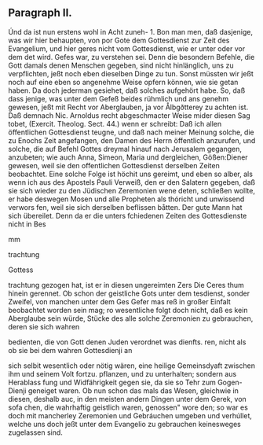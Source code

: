 
<!-- Seite 481 -->
Paragraph  II.
--------------


Únd da ist nun erstens wohl in Acht zuneh- 1. Bon man men, daß dasjenige, was wir hier behaupten, von por Gote dem Gottesdienst zur Zeit des Evangelium, und hier geres nicht vom Gottesdienst, wie er unter oder vor dem det wird. Gefes war, zu verstehen sei. Denn die besondern Befehle, die Gott damals denen Menschen gegeben, sind nicht hinlänglich, uns zu verpflichten, jeßt noch eben dieselben Dinge zu tun. Sonst müssten wir jeßt noch auf eine eben so angenehme Weise opfern können, wie sie getan haben. Da doch jederman gesiehet, daß solches aufgehört habe. So, daß dass jenige, was unter dem Gefeß beides rühmlich und ans genehm gewesen, jeßt mit Recht vor Aberglauben, ja vor Ålbgðtterey zu achten ist. Daß demnach Nic. Arnoldus recht abgeschmacter Weise mider diesen Sag tobet, (Exercit. Theolog. Sect. 44.) wenn er schreibt: Daß ich allen öffentlichen Gottesdienst teugne, und daß nach meiner Meinung solche, die zu Enochs Zeit angefangen, den Damen des Herrn öffentlich anzurufen, und solche, die auf Befehl Gottes dreymal hinauf nach Jerusalem gegangen, anzubeten; wie auch Anna, Simeon, Maria und dergleichen, Gößen:Diener gewesen, weil sie den offentlichen Gottesdienst derselben Zeiten beobachtet. Eine solche Folge ist höchit uns gereimt, und eben so alber, als wenn ich aus des Apostels Pauli Verweiß, den er den Salatern gegeben, daß sie sich wieder zu den Jüdischen Zeremonien wene deten, schließen wollte, er habe deswegen Mosen und alle Propheten als thóricht und unwissend verwors fen, weil sie sich derselben beflissen båtten. Der gute Mann hat sich übereilet. Denn da er die unters fchiedenen Zeiten des Gottesdienste nicht in Bes

mm

trachtung

Gottess
<!-- Seite 482 -->
trachtung gezogen hat, ist er in diesen ungereimten Zers Die Ceres thum hinein gerennet. Ob schon der geistliche Gots unter dem tesdienst, sonder Zweifel, von manchen unter dem Ges Gefer mas reß in großer Einfalt beobachtet worden sein mag; ro wesentliche folgt doch nicht, daß es kein Aberglaube sein würde, Stücke des alle solche Zeremonien zu gebrauchen, deren sie sich wahren

bedienten, die von Gott denen Juden verordnet was dienfts. ren, nicht als ob sie bei dem wahren Gottesdienji an

sich selbit wesentlich oder nötig wären, eine heilige Gemeinsdyaft zwischen ihm und seinem Volt fortzu. pflanzen, und zu unterhalten; sondern aus Herablass fung und Widfährigkeit gegen sie, da sie so Tehr zum Gogen-Dienji geneiget waren. Ob nun schon das mals das Wesen, gleichwie in diesen, deshalb auc, in den meisten andern Dingen unter dem Gerek, von sofa chen, die wahrhaftig geistlich waren, genossen" wore den; so war es doch mit mancherley Zeremonien und Gebráuchen umgeben und verhúllet, welche uns doch jeßt unter dem Evangelio zu gebrauchen keinesweges zugelassen sind.


